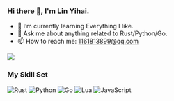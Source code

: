 ### Hi there 👋, I'm Lin Yihai.

- 🌱 I’m currently learning Everything I like.
- 💬 Ask me about anything related to Rust/Python/Go.
- 📫 How to reach me: 1161813899@qq.com

![](https://github-readme-stats.vercel.app/api?username=linyihai&show_icons=true&theme=transparent)

### My Skill Set

![Rust](https://img.shields.io/badge/Rust-000000?style=for-the-badge&logo=rust&logoColor=white)
![Python](https://img.shields.io/badge/Python-3776AB?style=for-the-badge&logo=python&logoColor=white)
![Go](https://img.shields.io/badge/Go-00ADD8?style=for-the-badge&logo=go&logoColor=white)
![Lua](https://img.shields.io/badge/Lua-2C2D72?style=for-the-badge&logo=lua&logoColor=white)
![JavaScript](https://img.shields.io/badge/JavaScript-323330?style=for-the-badge&logo=javascript&logoColor=F7DF1E)
